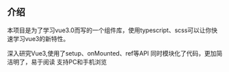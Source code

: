 ## 介绍

本项目是为了学习vue3.0而写的一个组件库，使用typescript、scss可以让你快速学习vue3的新特性。

深入研究Vue3,使用了setup、onMounted、ref等API
同时模块化了代码，更加简洁明了，易于阅读
支持PC和手机浏览

